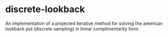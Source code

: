 # discrete-lookback

An implementation of a projected iterative method for solving the american lookback put (discrete sampling) in linear complimentarity form.
